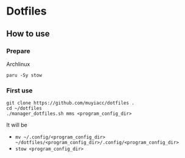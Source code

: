 # Dotfiles

## How to use 

### Prepare

Archlinux

```shell
paru -Sy stow
```

### First use

```shell
git clone https://github.com/muyiacc/dotfiles .
cd ~/dotfiles
./manager_dotfiles.sh mms <program_config_dir>
```

It will be  

- `mv ~/.config/<program_config_dir>  ~/dotfiles/<program_config_dir>/.config/<program_config_dir>`
- `stow <program_config_dir>`

